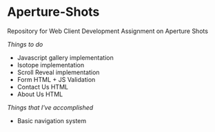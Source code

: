 # Aperture-Shots
Repository for Web Client Development Assignment on Aperture Shots

*Things to do*
* Javascript gallery implementation
* Isotope implementation
* Scroll Reveal implementation
* Form HTML + JS Validation
* Contact Us HTML
* About Us HTML

*Things that I've accomplished*
* Basic navigation system
